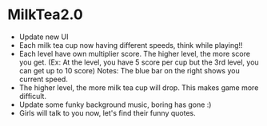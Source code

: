 # MilkTea2.0
- Update new UI
- Each milk tea cup now having different speeds, think while playing!!
- Each level have own multiplier score. The higher level, the more score you get. (Ex: At the level, you have 5 score per cup but the 3rd level, you can get up to 10 score)
Notes: The blue bar on the right shows you current speed.
- The higher level, the more milk tea cup will drop. This makes game more difficult.
- Update some funky background music, boring has gone :)
- Girls will talk to you now, let's find their funny quotes.

